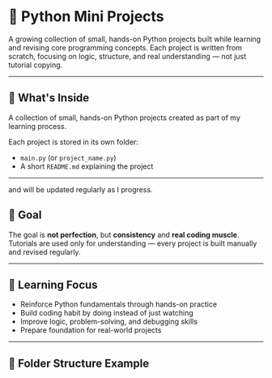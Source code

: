 # 🐍 Python Mini Projects

A growing collection of small, hands-on Python projects built while learning and revising core programming concepts. Each project is written from scratch, focusing on logic, structure, and real understanding — not just tutorial copying.

---

## 📌 What's Inside

A collection of small, hands-on Python projects created as part of my learning process.

Each project is stored in its own folder:

- `main.py` (or `project_name.py`)
- A short `README.md` explaining the project

---

and will be updated regularly as I progress.


## 🚀 Goal

The goal is **not perfection**, but **consistency** and **real coding muscle**.  
Tutorials are used only for understanding — every project is built manually and revised regularly.

---

## 🧠 Learning Focus

- Reinforce Python fundamentals through hands-on practice
- Build coding habit by doing instead of just watching
- Improve logic, problem-solving, and debugging skills
- Prepare foundation for real-world projects

---

## 📂 Folder Structure Example

